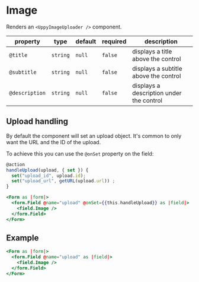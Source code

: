 # Image

Renders an `<UppyImageUploader />` component.

| property       | type     | default | required | description                              |
| -------------- | -------- | ------- | -------- | ---------------------------------------- |
| `@title`       | `string` | `null`  | `false`  | displays a title above the control       |
| `@subtitle`    | `string` | `null`  | `false`  | displays a subtitle above the control    |
| `@description` | `string` | `null`  | `false`  | displays a description under the control |

## Upload handling

By default the component will set an upload object. It's common to only want the URL and the ID of the upload.

To achieve this you can use the `@onSet` property on the field:

```js
@action
handleUpload(upload, { set }) {
  set("upload_id", upload.id);
  set("upload_url", getURL(upload.url)) ;
}
```

```hbs
<Form as |form|>
  <form.Field @name="upload" @onSet={{this.handleUpload}} as |field|>
    <field.Image />
  </form.Field>
</Form>
```

## Example

```hbs
<Form as |form|>
  <form.Field @name="upload" as |field|>
    <field.Image />
  </form.Field>
</Form>
```
